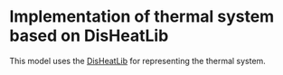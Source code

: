 # Implementation of thermal system based on DisHeatLib

This model uses the [DisHeatLib](https://github.com/AIT-IES/DisHeatLib) for representing the thermal system.
